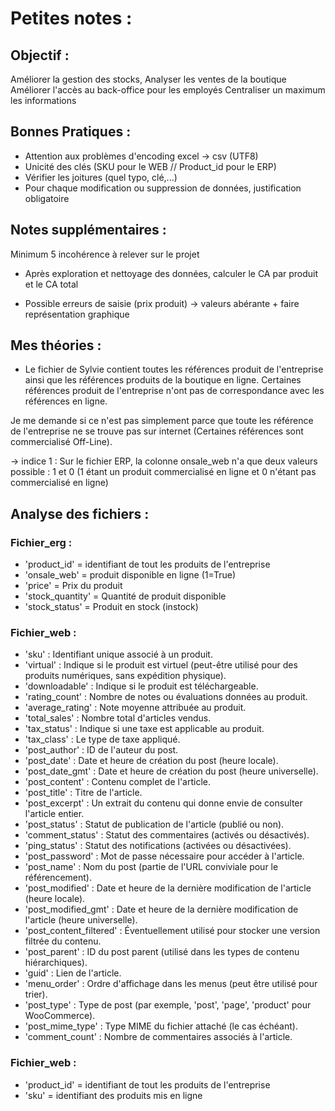 # Petites notes :

## Objectif : 
Améliorer la gestion des stocks,
Analyser les ventes de la boutique
Améliorer l'accès au back-office pour les employés
Centraliser un maximum les informations

## Bonnes Pratiques :
- Attention aux problèmes d'encoding excel -> csv (UTF8)
- Unicité des clés (SKU pour le WEB // Product_id pour le ERP)
- Vérifier les joitures (quel typo, clé,...)
- Pour chaque modification ou suppression de données, justification obligatoire

## Notes supplémentaires : 
Minimum 5 incohérence à relever sur le projet 

- Après exploration et nettoyage des données, calculer le CA par produit et le CA total

- Possible erreurs de saisie (prix produit) -> valeurs abérante + faire représentation graphique

## Mes théories : 

- Le fichier de Sylvie contient toutes les références produit de l'entreprise ainsi que les références produits de la boutique en ligne. Certaines références produit de l'entreprise n'ont pas de correspondance avec les références en ligne.

Je me demande si ce n'est pas simplement parce que toute les référence de l'entreprise ne se trouve pas sur internet (Certaines références sont commercialisé Off-Line).

-> indice 1 : Sur le fichier ERP, la colonne onsale_web n'a que deux valeurs possible : 1 et 0 (1 étant un produit commercialisé en ligne et 0 n'étant pas commercialisé en ligne)

## Analyse des fichiers :

### Fichier_erg :
- 'product_id' = identifiant de tout les produits de l'entreprise         
- 'onsale_web' = produit disponible en ligne (1=True)                     
- 'price' = Prix du produit                                               
- 'stock_quantity' = Quantité de produit disponible                       
- 'stock_status' = Produit en stock (instock)                             

### Fichier_web :
- 'sku' : Identifiant unique associé à un produit.
- 'virtual' : Indique si le produit est virtuel (peut-être utilisé pour des produits numériques, sans expédition physique).
- 'downloadable' : Indique si le produit est téléchargeable.
- 'rating_count' : Nombre de notes ou évaluations données au produit.
- 'average_rating' : Note moyenne attribuée au produit.
- 'total_sales' : Nombre total d'articles vendus.
- 'tax_status' : Indique si une taxe est applicable au produit.
- 'tax_class' : Le type de taxe appliqué.
- 'post_author' : ID de l'auteur du post.
- 'post_date' : Date et heure de création du post (heure locale).
- 'post_date_gmt' : Date et heure de création du post (heure universelle).
- 'post_content' : Contenu complet de l'article.
- 'post_title' : Titre de l'article.
- 'post_excerpt' : Un extrait du contenu qui donne envie de consulter l'article entier.
- 'post_status' : Statut de publication de l'article (publié ou non).
- 'comment_status' : Statut des commentaires (activés ou désactivés).
- 'ping_status' : Statut des notifications (activées ou désactivées).
- 'post_password' : Mot de passe nécessaire pour accéder à l'article.
- 'post_name' : Nom du post (partie de l'URL conviviale pour le référencement).
- 'post_modified' : Date et heure de la dernière modification de l'article (heure locale).
- 'post_modified_gmt' : Date et heure de la dernière modification de l'article (heure universelle).
- 'post_content_filtered' : Éventuellement utilisé pour stocker une version filtrée du contenu.
- 'post_parent' : ID du post parent (utilisé dans les types de contenu hiérarchiques).
- 'guid' : Lien de l'article.
- 'menu_order' : Ordre d'affichage dans les menus (peut être utilisé pour trier).
- 'post_type' : Type de post (par exemple, 'post', 'page', 'product' pour WooCommerce).
- 'post_mime_type' : Type MIME du fichier attaché (le cas échéant).
- 'comment_count' : Nombre de commentaires associés à l'article.

### Fichier_web :
- 'product_id' = identifiant de tout les produits de l'entreprise         
- 'sku' = identifiant des produits mis en ligne

